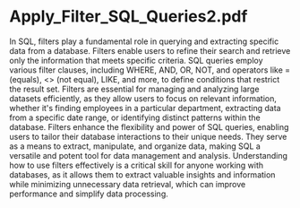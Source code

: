 # Apply_Filter_SQL_Queries2.pdf
In SQL, filters play a fundamental role in querying and extracting specific data from a database. Filters enable users to refine their search and retrieve only the information that meets specific criteria. SQL queries employ various filter clauses, including WHERE, AND, OR, NOT, and operators like = (equals), <> (not equal), LIKE, and more, to define conditions that restrict the result set. Filters are essential for managing and analyzing large datasets efficiently, as they allow users to focus on relevant information, whether it's finding employees in a particular department, extracting data from a specific date range, or identifying distinct patterns within the database. Filters enhance the flexibility and power of SQL queries, enabling users to tailor their database interactions to their unique needs. They serve as a means to extract, manipulate, and organize data, making SQL a versatile and potent tool for data management and analysis. Understanding how to use filters effectively is a critical skill for anyone working with databases, as it allows them to extract valuable insights and information while minimizing unnecessary data retrieval, which can improve performance and simplify data processing.
